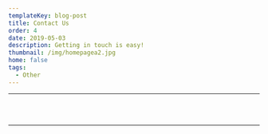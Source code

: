 ```yaml
---
templateKey: blog-post
title: Contact Us
order: 4
date: 2019-05-03
description: Getting in touch is easy!
thumbnail: /img/homepagea2.jpg
home: false
tags:
  - Other
---
```


---

<br />

<div class="maonrails-form" attr-ref="6aaQ6" attr-gym="DL7vA"></div>

<br />

---

